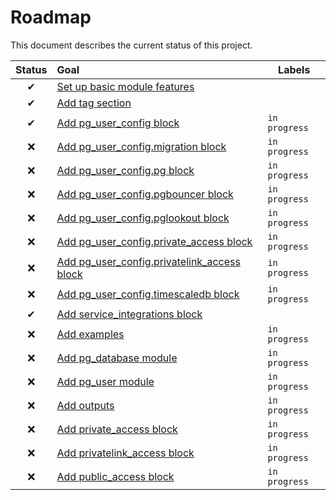 # Roadmap

This document describes the current status of this project.


| Status | Goal | Labels | 
| :---: | :--- | --- | 
| ✔ | [Set up basic module features]() || 
| ✔ | [Add tag section]() ||
| ✔ | [Add pg_user_config block]() |`in progress`|
| ❌ | [Add pg_user_config.migration block]() |`in progress`|
| ❌ | [Add pg_user_config.pg block]() |`in progress`|
| ❌ | [Add pg_user_config.pgbouncer block]() |`in progress`|
| ❌ | [Add pg_user_config.pglookout block]() |`in progress`|
| ❌ | [Add pg_user_config.private_access block]() |`in progress`|
| ❌ | [Add pg_user_config.privatelink_access block]() |`in progress`|
| ❌ | [Add pg_user_config.timescaledb block]() |`in progress`|
| ✔ | [Add service_integrations block]() ||
| ❌ | [Add examples]() |`in progress`|
| ❌ | [Add pg_database module]() |`in progress`|
| ❌ | [Add pg_user module]() |`in progress`|
| ❌ | [Add outputs]() |`in progress`|
| ❌ | [Add private_access block]() |`in progress`|
| ❌ | [Add privatelink_access block]() |`in progress`|
| ❌ | [Add public_access block]() |`in progress`|